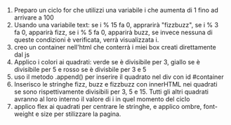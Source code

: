 1. Preparo un ciclo for che utilizzi una variabile i che aumenta di 1 fino ad arrivare a 100
2. Usando una variabile text: se i % 15 fa 0, apprarirà "fizzbuzz", se i % 3 fa 0, apparirà fizz, se i % 5 fa 0, apparirà buzz, se invece nessuna di queste condizioni è verificata, verrà visualizzata i.
3. creo un container nell'html che conterrà i miei box creati direttamente dal js
4. Applico i colori ai quadrati: verde se è divisibile per 3, giallo se è divisibile per 5 e rosso se è divisbile per 3 e 5
5. uso il metodo .append() per inserire il quadrato nel div con id #container
6. Inserisco le stringhe fizz, buzz e fizzbuzz con innerHTML nei quadrati se sono rispettivamente divisibili per 3, 5 e 15. Tutti gli altri quadrati avranno al loro interno il valore di i in quel momento del ciclo
7. applico flex ai quadrati per centrare le stringhe, e applico ombre, font-weight e size per stilizzare la pagina.